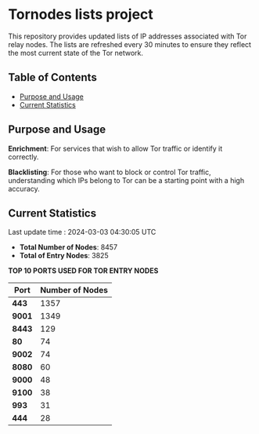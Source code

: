# Tornodes lists project

This repository provides updated lists of IP addresses associated with Tor relay nodes. The lists are refreshed every 30 minutes to ensure they reflect the most current state of the Tor network.

## Table of Contents

- [Purpose and Usage](#purpose-and-usage)
- [Current Statistics](#current-statistics)


## Purpose and Usage

**Enrichment**: For services that wish to allow Tor traffic or identify it correctly.

**Blacklisting**: For those who want to block or control Tor traffic, understanding which IPs belong to Tor can be a starting point with a high accuracy.

## Current Statistics

Last update time : 2024-03-03 04:30:05 UTC

- **Total Number of Nodes**: 8457
- **Total of Entry Nodes**: 3825

**TOP 10 PORTS USED FOR TOR ENTRY NODES**

| **Port** | **Number of Nodes** |
|------|-----------------|
| **443**   | 1357  |
| **9001**   | 1349  |
| **8443**   | 129  |
| **80**   | 74  |
| **9002**   | 74  |
| **8080**   | 60  |
| **9000**   | 48  |
| **9100**   | 38  |
| **993**   | 31  |
| **444**   | 28  |

